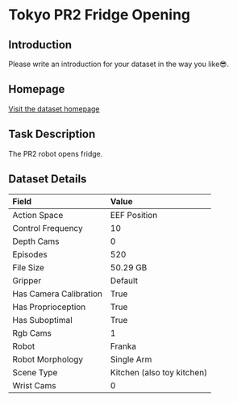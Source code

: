 # Tokyo PR2 Fridge Opening


## Introduction

Please write an introduction for your dataset in the way you like:sunglasses:.


## Homepage

[Visit the dataset homepage](https://github.com/ojh6404/rlds_dataset_builder.git)


## Task Description

The PR2 robot opens fridge.


## Dataset Details

| Field                            | Value                    |
|:---------------------------------|:-------------------------|
| Action Space                     | EEF Position           |
| Control Frequency                     | 10           |
| Depth Cams                     | 0           |
| Episodes                     | 520           |
| File Size                     |  50.29 GB           |
| Gripper                     | Default           |
| Has Camera Calibration                     | True           |
| Has Proprioception                     | True           |
| Has Suboptimal                     | True           |
| Rgb Cams                     | 1           |
| Robot                     | Franka           |
| Robot Morphology                     | Single Arm           |
| Scene Type                     | Kitchen (also toy kitchen)           |
| Wrist Cams                     | 0           |


